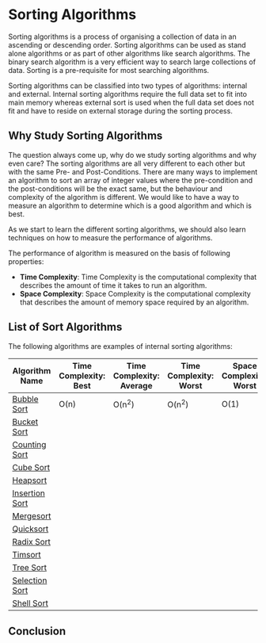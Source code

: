 # Sorting Algorithms
Sorting algorithms is a process of organising a collection of data in an ascending or descending order. Sorting algorithms can be used as stand alone algorithms or as part of other algorithms like search algorithms. The binary search algorithm is a very efficient way to search large collections of data. Sorting is a pre-requisite for most searching algorithms.

Sorting algorithms can be classified into two types of algorithms: internal and external. Internal sorting algorithms require the full data set to fit into main memory whereas external sort is used when the full data set does not fit and have to reside on external storage during the sorting process.

## Why Study Sorting Algorithms
The question always come up, why do we study sorting algorithms and why even care? The sorting algorithms are all very different to each other but with the same Pre- and Post-Conditions. There are many ways to implement an algorithm to sort an array of integer values where the pre-condition and the post-conditions will be the exact same, but the behaviour and complexity of the algorithm is different. We would like to have a way to measure an algorithm to determine which is a good algorithm and which is best.

As we start to learn the different sorting algorithms, we should also learn techniques on how to measure the performance of algorithms.

The performance of algorithm is measured on the basis of following properties:

* **Time Complexity**: Time Complexity is the computational complexity that describes the amount of time it takes to run an algorithm.
* **Space Complexity**: Space Complexity is the computational complexity that describes the amount of memory space required by an algorithm.

## List of Sort Algorithms
The following algorithms are examples of internal sorting algorithms:

| Algorithm Name | Time Complexity: Best | Time Complexity: Average | Time Complexity: Worst | Space Complexity: Worst |
| --- | --- | --- | --- | --- |
| [Bubble Sort](BubbleSort.md) | O(n) | O(n<sup>2</sup>) | O(n<sup>2</sup>) | O(1) |
| [Bucket Sort](BucketSort.md) | | | | |
| [Counting Sort](CountingSort.md) | | | | |
| [Cube Sort](CubeSort.md) | | | | |
| [Heapsort](Heapsort.md) | | | | |
| [Insertion Sort](InsertionSort.md) | | | | |
| [Mergesort](Mergesort.md) | | | | |
| [Quicksort](Quicksort.md) | | | | |
| [Radix Sort](RadixSort.md) | | | | |
| [Timsort](Timsort.md) | | | | |
| [Tree Sort](TreeSort.md) | | | | |
| [Selection Sort](SelectionSort.md) | | | | |
| [Shell Sort](ShellSort.md) | | | | |


## Conclusion
